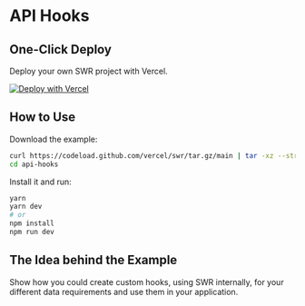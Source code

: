 # API Hooks

## One-Click Deploy

Deploy your own SWR project with Vercel.

[![Deploy with Vercel](https://vercel.com/button)](https://vercel.com/new/clone?s=https://github.com/vercel/swr/tree/main/examples/api-hooks)

## How to Use

Download the example:

```bash
curl https://codeload.github.com/vercel/swr/tar.gz/main | tar -xz --strip=2 swr-main/examples/api-hooks
cd api-hooks
```

Install it and run:

```bash
yarn
yarn dev
# or
npm install
npm run dev
```

## The Idea behind the Example

Show how you could create custom hooks, using SWR internally, for your different data requirements and use them in your application.
